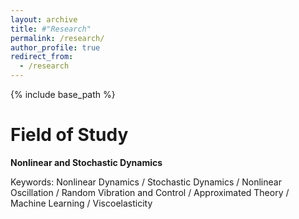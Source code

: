 ```yaml
---
layout: archive
title: #"Research"
permalink: /research/
author_profile: true
redirect_from:
  - /research
---
```


{% include base_path %}

Field of Study
=====
**Nonlinear and Stochastic Dynamics**

Keywords: Nonlinear Dynamics / Stochastic Dynamics / Nonlinear Oscillation / Random Vibration and Control / Approximated Theory / Machine Learning / Viscoelasticity
